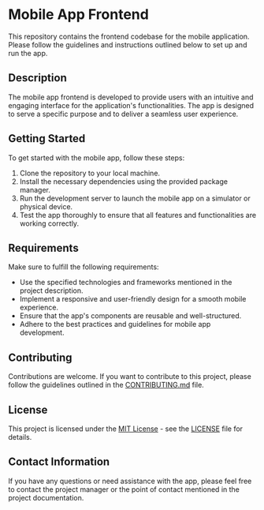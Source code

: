# Mobile App Frontend

This repository contains the frontend codebase for the mobile application. Please follow the guidelines and instructions outlined below to set up and run the app.

## Description

The mobile app frontend is developed to provide users with an intuitive and engaging interface for the application's functionalities. The app is designed to serve a specific purpose and to deliver a seamless user experience.

## Getting Started

To get started with the mobile app, follow these steps:

1. Clone the repository to your local machine.
2. Install the necessary dependencies using the provided package manager.
3. Run the development server to launch the mobile app on a simulator or physical device.
4. Test the app thoroughly to ensure that all features and functionalities are working correctly.

## Requirements

Make sure to fulfill the following requirements:

- Use the specified technologies and frameworks mentioned in the project description.
- Implement a responsive and user-friendly design for a smooth mobile experience.
- Ensure that the app's components are reusable and well-structured.
- Adhere to the best practices and guidelines for mobile app development.

## Contributing

Contributions are welcome. If you want to contribute to this project, please follow the guidelines outlined in the [CONTRIBUTING.md](CONTRIBUTING.md) file.

## License

This project is licensed under the [MIT License](https://opensource.org/licenses/MIT) - see the [LICENSE](LICENSE) file for details.

## Contact Information

If you have any questions or need assistance with the app, please feel free to contact the project manager or the point of contact mentioned in the project documentation.

